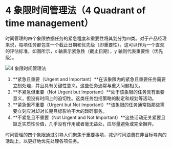 # 4 象限时间管理法（4 Quadrant of time management）

时间管理的四个象限依据任务的紧急程度和重要性将其划分为四类。对于产品经理来说，每项任务都包含一个截止日期和优先级（即重要性）。这可以作为一个直观的评估标准，如图所示，x 轴表示紧急性（截止日期），y 轴则代表重要性（优先级）。

![4 象限时间管理法](https://ngte-superbed.oss-cn-beijing.aliyuncs.com/uPic/VdpqyebEj1DE.png)

1. **紧急且重要（Urgent and Important）**在该象限内的紧急且重要任务需要立刻处理，并且具有关键性意义。这些任务通常与重大问题相关。
2. **不紧急但重要（Not Urgent but Important）**处于该象限的任务具有重要意义，但没有时间上的迫切性。这类任务包括策略的制定和规划等活动。
3. **紧急但不重要（Urgent but Not Important）**该象限的任务通常指那些需要立刻应对却对长期目标影响不大的琐碎事务。
4. **不紧急且不重要（Not Urgent and Not Important）**这些活动无关紧要且缺乏实质性价值，几乎没有作用或者毫无益处，应尽量避免或完全摒弃。

时间管理的四个象限通过引导人们聚焦于重要事项，减少时间浪费在非目标导向的活动上，以更好地优先处理各项任务。
